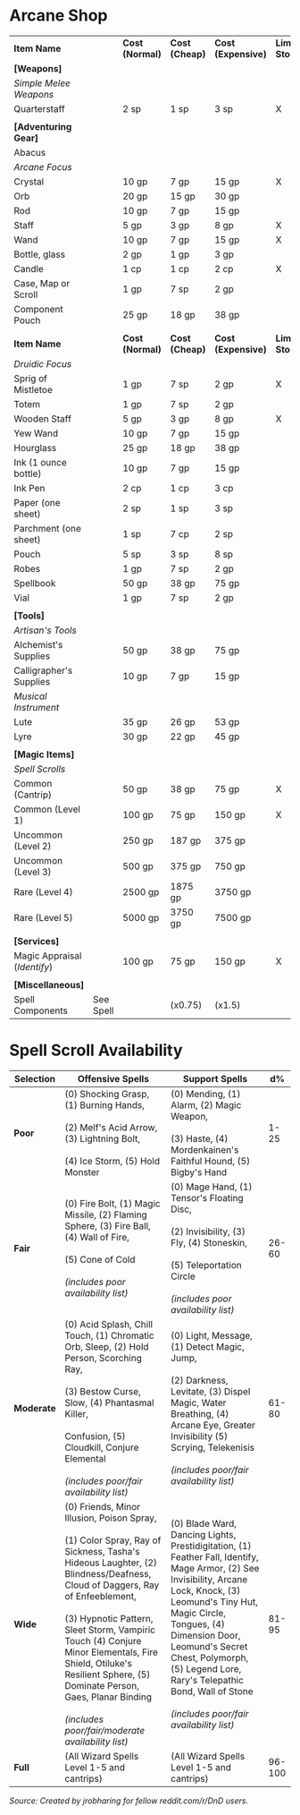 # Arcane Shop

|                              |           |                   |                  |                      |                   |                  |                  |                    |
| ---------------------------- | --------- | ----------------- | ---------------- | -------------------- | ----------------- | ---------------- | ---------------- | ------------------ |
| **Item Name**                |           | **Cost (Normal)** | **Cost (Cheap)** | **Cost (Expensive)** | **Limited Stock** | **Rural Locale** | **Urban Locale** | **Premium Locale** |
| **[Weapons]**                |           |                   |                  |                      |                   |                  |                  |                    |
| _Simple Melee Weapons_       |           |                   |                  |                      |                   |                  |                  |                    |
| Quarterstaff                 |           | 2 sp              | 1 sp             | 3 sp                 | X                 | X                | X                | X                  |
|                              |           |                   |                  |                      |                   |                  |                  |                    |
| **[Adventuring Gear]**       |           |                   |                  |                      |                   |                  |                  |                    |
| Abacus                       |           |                   |                  |                      |                   |                  | X                | X                  |
| _Arcane Focus_               |           |                   |                  |                      |                   |                  |                  |                    |
| Crystal                      |           | 10 gp             | 7 gp             | 15 gp                | X                 | X                | X                | X                  |
| Orb                          |           | 20 gp             | 15 gp            | 30 gp                |                   |                  | X                | X                  |
| Rod                          |           | 10 gp             | 7 gp             | 15 gp                |                   | X                | X                | X                  |
| Staff                        |           | 5 gp              | 3 gp             | 8 gp                 | X                 | X                | X                | X                  |
| Wand                         |           | 10 gp             | 7 gp             | 15 gp                | X                 | X                | X                | X                  |
| Bottle, glass                |           | 2 gp              | 1 gp             | 3 gp                 |                   | X                | X                | X                  |
| Candle                       |           | 1 cp              | 1 cp             | 2 cp                 | X                 | X                | X                | X                  |
| Case, Map or Scroll          |           | 1 gp              | 7 sp             | 2 gp                 |                   | X                | X                | X                  |
| Component Pouch              |           | 25 gp             | 18 gp            | 38 gp                |                   |                  |                  |                    |
|                              |           |                   |                  |                      |                   |                  |                  |                    |
| **Item Name**                |           | **Cost (Normal)** | **Cost (Cheap)** | **Cost (Expensive)** | **Limited Stock** | **Rural Locale** | **Urban Locale** | **Premium Locale** |
| _Druidic Focus_              |           |                   |                  |                      |                   |                  |                  |                    |
| Sprig of Mistletoe           |           | 1 gp              | 7 sp             | 2 gp                 | X                 | X                | X                | X                  |
| Totem                        |           | 1 gp              | 7 sp             | 2 gp                 |                   |                  | X                | X                  |
| Wooden Staff                 |           | 5 gp              | 3 gp             | 8 gp                 | X                 | X                | X                | X                  |
| Yew Wand                     |           | 10 gp             | 7 gp             | 15 gp                |                   | X                | X                | X                  |
| Hourglass                    |           | 25 gp             | 18 gp            | 38 gp                |                   |                  |                  | X                  |
| Ink (1 ounce bottle)         |           | 10 gp             | 7 gp             | 15 gp                |                   | X                | X                | X                  |
| Ink Pen                      |           | 2 cp              | 1 cp             | 3 cp                 |                   | X                | X                | X                  |
| Paper (one sheet)            |           | 2 sp              | 1 sp             | 3 sp                 |                   |                  | X                | X                  |
| Parchment (one sheet)        |           | 1 sp              | 7 cp             | 2 sp                 |                   | X                | X                | X                  |
| Pouch                        |           | 5 sp              | 3 sp             | 8 sp                 |                   | X                | X                | X                  |
| Robes                        |           | 1 gp              | 7 sp             | 2 gp                 |                   |                  | X                | X                  |
| Spellbook                    |           | 50 gp             | 38 gp            | 75 gp                |                   | X                | X                | X                  |
| Vial                         |           | 1 gp              | 7 sp             | 2 gp                 |                   | X                | X                | X                  |
|                              |           |                   |                  |                      |                   |                  |                  |                    |
| **[Tools]**                  |           |                   |                  |                      |                   |                  |                  |                    |
| _Artisan's Tools_            |           |                   |                  |                      |                   |                  |                  |                    |
| Alchemist's Supplies         |           | 50 gp             | 38 gp            | 75 gp                |                   | X                | X                | X                  |
| Calligrapher's Supplies      |           | 10 gp             | 7 gp             | 15 gp                |                   |                  | X                | X                  |
| _Musical Instrument_         |           |                   |                  |                      |                   |                  |                  |                    |
| Lute                         |           | 35 gp             | 26 gp            | 53 gp                |                   |                  | X                | X                  |
| Lyre                         |           | 30 gp             | 22 gp            | 45 gp                |                   |                  |                  | X                  |
|                              |           |                   |                  |                      |                   |                  |                  |                    |
| **[Magic Items]**            |           |                   |                  |                      |                   |                  |                  |                    |
| _Spell Scrolls_              |           |                   |                  |                      |                   |                  |                  |                    |
| Common (Cantrip)             |           | 50 gp             | 38 gp            | 75 gp                | X                 | X                | X                | X                  |
| Common (Level 1)             |           | 100 gp            | 75 gp            | 150 gp               | X                 | X                | X                | X                  |
| Uncommon (Level 2)           |           | 250 gp            | 187 gp           | 375 gp               |                   |                  | X                | X                  |
| Uncommon (Level 3)           |           | 500 gp            | 375 gp           | 750 gp               |                   |                  | X                | X                  |
| Rare (Level 4)               |           | 2500 gp           | 1875 gp          | 3750 gp              |                   |                  |                  | X                  |
| Rare (Level 5)               |           | 5000 gp           | 3750 gp          | 7500 gp              |                   |                  |                  | X                  |
|                              |           |                   |                  |                      |                   |                  |                  |                    |
| **[Services]**               |           |                   |                  |                      |                   |                  |                  |                    |
| Magic Appraisal (_Identify_) |           | 100 gp            | 75 gp            | 150 gp               | X                 | X                | X                | X                  |
|                              |           |                   |                  |                      |                   |                  |                  |                    |
| **[Miscellaneous]**          |           |                   |                  |                      |                   |                  |                  |                    |
| Spell Components             | See Spell |                   | (x0.75)          | (x1.5)               |                   | X                | X                | X                  |

# Spell Scroll Availability

| **Selection** | **Offensive Spells**                                                                                                                                                                                                                                                                                                                                                                                            | **Support Spells**                                                                                                                                                                                                                                                                                                                               | **d%** |
| ------------- | --------------------------------------------------------------------------------------------------------------------------------------------------------------------------------------------------------------------------------------------------------------------------------------------------------------------------------------------------------------------------------------------------------------- | ------------------------------------------------------------------------------------------------------------------------------------------------------------------------------------------------------------------------------------------------------------------------------------------------------------------------------------------------ | ------ |
| **Poor**      | (0) Shocking Grasp, (1) Burning Hands,<br><br>(2) Melf's Acid Arrow, (3) Lightning Bolt,<br><br>(4) Ice Storm, (5) Hold Monster                                                                                                                                                                                                                                                                                 | (0) Mending, (1) Alarm, (2) Magic Weapon,<br><br>(3) Haste, (4) Mordenkainen's Faithful Hound, (5) Bigby's Hand                                                                                                                                                                                                                                  | 1-25   |
| **Fair**      | (0) Fire Bolt, (1) Magic Missile, (2) Flaming Sphere, (3) Fire Ball, (4) Wall of Fire,<br><br>(5) Cone of Cold<br><br>_(includes poor availability list)_                                                                                                                                                                                                                                                       | (0) Mage Hand, (1) Tensor's Floating Disc,<br><br>(2) Invisibility, (3) Fly, (4) Stoneskin,<br><br>(5) Teleportation Circle<br><br>_(includes poor availability list)_                                                                                                                                                                           | 26-60  |
| **Moderate**  | (0) Acid Splash, Chill Touch, (1) Chromatic Orb, Sleep, (2) Hold Person, Scorching Ray,<br><br>(3) Bestow Curse, Slow, (4) Phantasmal Killer,<br><br>Confusion, (5) Cloudkill, Conjure Elemental<br><br>_(includes poor/fair availability list)_                                                                                                                                                                | (0) Light, Message, (1) Detect Magic, Jump,<br><br>(2) Darkness, Levitate, (3) Dispel Magic, Water Breathing, (4) Arcane Eye, Greater Invisibility (5) Scrying, Telekenisis<br><br>_(includes poor/fair availability list)_                                                                                                                      | 61-80  |
| **Wide**      | (0) Friends, Minor Illusion, Poison Spray,<br><br>(1) Color Spray, Ray of Sickness, Tasha's Hideous Laughter, (2) Blindness/Deafness, Cloud of Daggers, Ray of Enfeeblement,<br><br>(3) Hypnotic Pattern, Sleet Storm, Vampiric Touch (4) Conjure Minor Elementals, Fire Shield, Otiluke's Resilient Sphere, (5) Dominate Person, Gaes, Planar Binding<br><br>_(includes poor/fair/moderate availability list)_ | (0) Blade Ward, Dancing Lights, Prestidigitation, (1) Feather Fall, Identify, Mage Armor, (2) See Invisibility, Arcane Lock, Knock, (3) Leomund's Tiny Hut, Magic Circle, Tongues, (4) Dimension Door, Leomund's Secret Chest, Polymorph, (5) Legend Lore, Rary's Telepathic Bond, Wall of Stone<br><br>_(includes poor/fair availability list)_ | 81-95  |
| **Full**      | (All Wizard Spells Level 1-5 and cantrips)                                                                                                                                                                                                                                                                                                                                                                      | (All Wizard Spells Level 1-5 and cantrips)                                                                                                                                                                                                                                                                                                       | 96-100 |

*Source: Created by jrobharing for fellow reddit.com/r/DnD users.*
